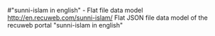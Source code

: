 #"sunni-islam in english" - Flat file data model
http://en.recuweb.com/sunni-islam/
Flat JSON file data model of the recuweb portal "sunni-islam in english"

